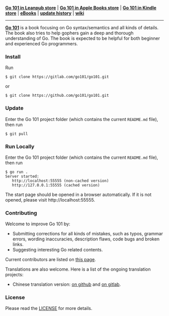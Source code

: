 **[Go 101 in Leanpub store](https://leanpub.com/go101)** | **[Go 101 in Apple Books store](https://itunes.apple.com/us/book/id1459984231)** | **[Go 101 in Kindle store](https://www.amazon.com/dp/B07Q3HWZ98)** | **[eBooks](https://github.com/go101/go101/releases)** | **[update history](UPDATES.md)** | **[wiki](https://github.com/go101/go101/wiki)**

----

<b>[Go 101](https://go101.org)</b> is a book focusing on Go syntax/semantics and all kinds of details.
The book also tries to help gophers gain a deep and thorough understanding of Go.
The book is expected to be helpful for both beginner and experienced Go programmers.

### Install

Run

```
$ git clone https://gitlab.com/go101/go101.git
```

or

```
$ git clone https://github.com/go101/go101.git
```

###  Update

Enter the Go 101 project folder (which contains the current `README.md` file), then run

```
$ git pull
```

### Run Locally

Enter the Go 101 project folder (which contains the current `README.md` file), then run

```
$ go run .
Server started:
   http://localhost:55555 (non-cached version)
   http://127.0.0.1:55555 (cached version)
```

The start page should be opened in a browser automatically.
If it is not opened, please visit http://localhost:55555.

### Contributing
Welcome to improve Go 101 by:
* Submitting corrections for all kinds of mistakes, such as typos, grammar errors, wording inaccuracies, description flaws, code bugs and broken links.
* Suggesting interesting Go related contents.

Current contributors are listed on [this page](https://go101.org/article/acknowledgements.html).

Translations are also welcome. Here is a list of the ongoing translation projects:
* Chinese translation version: [on github](https://github.com/golang101/golang101) and [on gitlab](https://gitlab.com/golang101/golang101).

### License

Please read the [LICENSE](LICENSE) for more details.
